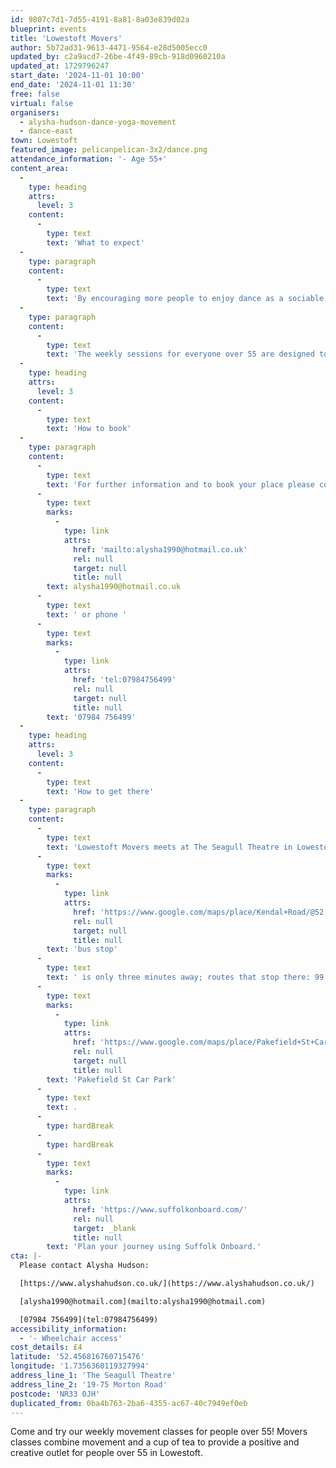 ```yaml
---
id: 9807c7d1-7d55-4191-8a81-8a03e839d02a
blueprint: events
title: 'Lowestoft Movers'
author: 5b72ad31-9613-4471-9564-e28d5005ecc0
updated_by: c2a9acd7-26be-4f49-89cb-918d0960210a
updated_at: 1729796247
start_date: '2024-11-01 10:00'
end_date: '2024-11-01 11:30'
free: false
virtual: false
organisers:
  - alysha-hudson-dance-yoga-movement
  - dance-east
town: Lowestoft
featured_image: pelicanpelican-3x2/dance.png
attendance_information: '- Age 55+'
content_area:
  -
    type: heading
    attrs:
      level: 3
    content:
      -
        type: text
        text: 'What to expect'
  -
    type: paragraph
    content:
      -
        type: text
        text: 'By encouraging more people to enjoy dance as a sociable activity, Lowestoft Movers offers the opportunity to get moving in an informal way and to have fun whilst doing so. The class includes one hour of movement followed by some social time with tea, coffee and biscuits.'
  -
    type: paragraph
    content:
      -
        type: text
        text: 'The weekly sessions for everyone over 55 are designed to boost mental and physical health, and include a chance to socialise and connect with others, but most importantly to have fun. Sessions will be led by an experienced dance artist and are suitable for all levels of mobility. No dance experience is necessary.'
  -
    type: heading
    attrs:
      level: 3
    content:
      -
        type: text
        text: 'How to book'
  -
    type: paragraph
    content:
      -
        type: text
        text: 'For further information and to book your place please contact community dance artist Alysha Hudson by email '
      -
        type: text
        marks:
          -
            type: link
            attrs:
              href: 'mailto:alysha1990@hotmail.co.uk'
              rel: null
              target: null
              title: null
        text: alysha1990@hotmail.co.uk
      -
        type: text
        text: ' or phone '
      -
        type: text
        marks:
          -
            type: link
            attrs:
              href: 'tel:07984756499'
              rel: null
              target: null
              title: null
        text: '07984 756499'
  -
    type: heading
    attrs:
      level: 3
    content:
      -
        type: text
        text: 'How to get there'
  -
    type: paragraph
    content:
      -
        type: text
        text: 'Lowestoft Movers meets at The Seagull Theatre in Lowestoft. The Seagull is located minutes away from the Pakefield Beach. The nearest '
      -
        type: text
        marks:
          -
            type: link
            attrs:
              href: 'https://www.google.com/maps/place/Kendal+Road/@52.4576983,1.7353206,19.01z/data=!4m23!1m16!4m15!1m6!1m2!1s0x47da1a4971b973c9:0x2c84b33fec5a721b!2sKendal+Road,+Lowestoft+NR33+0PD!2m2!1d1.7355958!2d52.4583896!1m6!1m2!1s0x47da1a4994894eb3:0x507aba8852d97178!2sThe+Seagull,+19-75+Morton+Rd,+Pakefield,+Lowestoft+NR33+0JH!2m2!1d1.7356033!2d52.4566925!3e2!3m5!1s0x47da1a497726cb69:0xa3de9b97c36f9552!8m2!3d52.458103!4d1.735413!16s%2Fg%2F1q67ckbl6'
              rel: null
              target: null
              title: null
        text: 'bus stop'
      -
        type: text
        text: ' is only three minutes away; routes that stop there: 99 Coastal Clipper, X2 Coastlink, 902 and X21 Coastlink. The closest parking is '
      -
        type: text
        marks:
          -
            type: link
            attrs:
              href: 'https://www.google.com/maps/place/Pakefield+St+Car+Park/@52.4572396,1.7325911,17.25z/data=!4m23!1m16!4m15!1m6!1m2!1s0x47da1a4971b973c9:0x2c84b33fec5a721b!2sKendal+Road,+Lowestoft+NR33+0PD!2m2!1d1.7355958!2d52.4583896!1m6!1m2!1s0x47da1a4994894eb3:0x507aba8852d97178!2sThe+Seagull,+19-75+Morton+Rd,+Pakefield,+Lowestoft+NR33+0JH!2m2!1d1.7356033!2d52.4566925!3e2!3m5!1s0x47da1b5e1c31d843:0x69c464699df856ce!8m2!3d52.4557954!4d1.7376769!16s%2Fg%2F11frs3mqjx'
              rel: null
              target: null
              title: null
        text: 'Pakefield St Car Park'
      -
        type: text
        text: .
      -
        type: hardBreak
      -
        type: hardBreak
      -
        type: text
        marks:
          -
            type: link
            attrs:
              href: 'https://www.suffolkonboard.com/'
              rel: null
              target: _blank
              title: null
        text: 'Plan your journey using Suffolk Onboard.'
cta: |-
  Please contact Alysha Hudson:

  [https://www.alyshahudson.co.uk/](https://www.alyshahudson.co.uk/)

  [alysha1990@hotmail.com](mailto:alysha1990@hotmail.com)

  [07984 756499](tel:07984756499)
accessibility_information:
  - '- Wheelchair access'
cost_details: £4
latitude: '52.456816760715476'
longitude: '1.7356360119327994'
address_line_1: 'The Seagull Theatre'
address_line_2: '19-75 Morton Road'
postcode: 'NR33 0JH'
duplicated_from: 0ba4b763-2ba6-4355-ac67-40c7949ef0eb
---
```

Come and try our weekly movement classes for people over 55! Movers classes combine movement and a cup of tea to provide a positive and creative outlet for people over 55 in Lowestoft.